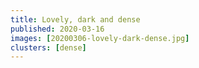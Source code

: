 ```yaml
---
title: Lovely, dark and dense
published: 2020-03-16
images: [20200306-lovely-dark-dense.jpg]
clusters: [dense]
---
```

